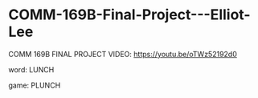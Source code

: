 # COMM-169B-Final-Project---Elliot-Lee

COMM 169B FINAL PROJECT VIDEO: https://youtu.be/oTWz52192d0

word: LUNCH

game: PLUNCH
